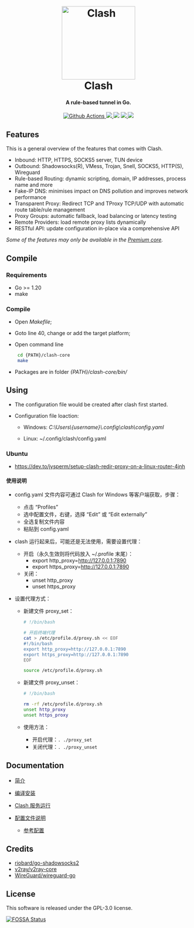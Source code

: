 <h1 align="center">
  <img src="docs/logo.png" alt="Clash" width="200">
  <br>Clash<br>
</h1>


<h4 align="center">A rule-based tunnel in Go.</h4>

<p align="center">
  <a href="https://github.com/pfugwtg/clash-core/actions">
    <img src="https://img.shields.io/github/actions/workflow/status/pfugwtg/clash-core/release.yml?branch=master&style=flat-square" alt="Github Actions">
  </a>
  <a href="https://goreportcard.com/report/github.com/pfugwtg/clash-core">
    <img src="https://goreportcard.com/badge/github.com/pfugwtg/clash-core?style=flat-square">
  </a>
  <img src="https://img.shields.io/github/go-mod/go-version/pfugwtg/clash-core?style=flat-square">
  <a href="https://github.com/pfugwtg/clash-core/releases">
    <img src="https://img.shields.io/github/release/pfugwtg/clash-core/all.svg?style=flat-square">
  </a>
  <a href="https://github.com/pfugwtg/clash-core/releases/tag/premium">
    <img src="https://img.shields.io/badge/release-Premium-00b4f0?style=flat-square">
  </a>
</p>

## Features

This is a general overview of the features that comes with Clash.  

- Inbound: HTTP, HTTPS, SOCKS5 server, TUN device
- Outbound: Shadowsocks(R), VMess, Trojan, Snell, SOCKS5, HTTP(S), Wireguard
- Rule-based Routing: dynamic scripting, domain, IP addresses, process name and more
- Fake-IP DNS: minimises impact on DNS pollution and improves network performance
- Transparent Proxy: Redirect TCP and TProxy TCP/UDP with automatic route table/rule management
- Proxy Groups: automatic fallback, load balancing or latency testing
- Remote Providers: load remote proxy lists dynamically
- RESTful API: update configuration in-place via a comprehensive API

*Some of the features may only be available in the [Premium core](https://dreamacro.github.io/clash/premium/introduction.html).*

## Compile

### Requirements

- Go >= 1.20
- make

### Compile

- Open *Makefile*;

- Goto line 40, change or add the target platform;

- Open command line

  ```bash
   cd {PATH}/clash-core
   make
  ```

- Packages are in folder *{PATH}/clash-core/bin/*

## Using

- The configuration file would be created after clash first started.

- Configuration file loaction:

  - Windows: *C:\\Users\\{username\}\\.config\\clash\\config.yaml*

  - Linux: ~/.config/clash/config.yaml

### Ubuntu

- https://dev.to/jysperm/setup-clash-redir-proxy-on-a-linux-router-4jnh

#### 使用说明

- config.yaml 文件内容可通过 Clash for Windows 等客户端获取，步骤：

  - 点击 “Profiles”
  - 选中配置文件，右键，选择 “Edit” 或 “Edit externally”
  - 全选复制文件内容
  - 粘贴到 config.yaml

- clash 运行起来后，可能还是无法使用，需要设置代理：

  - 开启（永久生效则将代码放入 ~/.profile 末尾）：
    - export http_proxy=http://127.0.0.1:7890
    - export https_proxy=http://127.0.0.1:7890
  - 关闭：
    - unset http_proxy
    - unset https_proxy

- 设置代理方式：

  - 新建文件 proxy_set：

    ```bash
    # !/bin/bash
    
    # 开启终端代理
    cat > /etc/profile.d/proxy.sh << EOF
    #!/bin/bash
    export http_proxy=http://127.0.0.1:7890
    export https_proxy=http://127.0.0.1:7890
    EOF
    
    source /etc/profile.d/proxy.sh
    ```

  - 新建文件 proxy_unset：

    ```bash
    # !/bin/bash
    
    rm -rf /etc/profile.d/proxy.sh
    unset http_proxy
    unset https_proxy
    ```

  - 使用方法：

    - 开启代理：`. ./proxy_set`
    - 关闭代理：`. ./proxy_unset`

  

## Documentation

- [简介](docs/zh_CN/index.md)

- [编译安装](docs/zh_CN/introduction/getting-started.md)
- [Clash 服务运行](docs/zh_CN/introduction/service.md)
- [配置文件说明](docs/zh_CN/configuration/getting-started.md)
  - [参考配置](docs/zh_CN/configuration/configuration-reference.md)

## Credits

- [riobard/go-shadowsocks2](https://github.com/riobard/go-shadowsocks2)
- [v2ray/v2ray-core](https://github.com/v2ray/v2ray-core)
- [WireGuard/wireguard-go](https://github.com/WireGuard/wireguard-go)

## License

This software is released under the GPL-3.0 license.

[![FOSSA Status](https://app.fossa.io/api/projects/git%2Bgithub.com%2FDreamacro%2Fclash.svg?type=large)](https://app.fossa.io/projects/git%2Bgithub.com%2FDreamacro%2Fclash?ref=badge_large)
